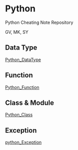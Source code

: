 # Python
Python Cheating Note Repository

GV, MK, SY

## Data Type
[Python_DataType](https://github.com/audrl1010/Python/blob/master/DataType.md)

## Function
[Python_Function](https://github.com/audrl1010/Python/blob/master/Function.md)

## Class & Module
[Python_Class](https://github.com/audrl1010/Python/blob/master/03.Class%26Module.md)

## Exception
[python_Exception](https://github.com/audrl1010/Python/blob/master/04.Exception.md)